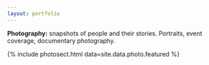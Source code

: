 ```yaml
---
layout: portfolio
---
```


**Photography:** snapshots of people and their stories. Portraits, event coverage, documentary photography.

{% include photosect.html data=site.data.photo.featured %}